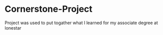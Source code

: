 # Cornerstone-Project
Project was used to put togather what I learned for my associate degree at lonestar
